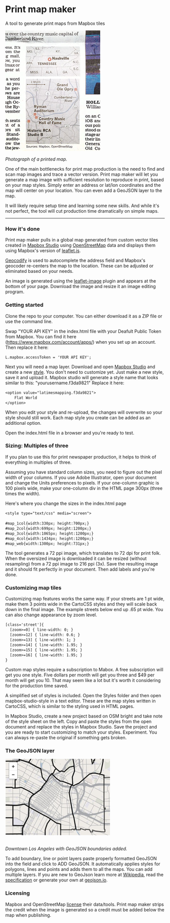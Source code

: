 Print map maker
===============

A tool to generate print maps from Mapbox tiles

![Photograph of a printed map made with the tool.](img/example2.jpg)

*Photograph of a printed map.*

One of the main bottlenecks for print map production is the need to find and scan map images and trace a vector version. Print map maker will let you generate a map image with sufficient resolution to reproduce in print, based on your map styles. Simply enter an address or lat/lon coordinates and the map will center on your location. You can even add a GeoJSON layer to the map.

It will likely require setup time and learning some new skills. And while it's not perfect, the tool will cut production time dramatically on simple maps. 

* * *
### How it's done

Print map maker pulls in a global map generated from custom vector tiles created in [Mapbox Studio](https://www.mapbox.com/mapbox-studio/) using [OpenStreetMap](http://www.openstreetmap.org/) data and displays them using Mapbox's version of [leaflet.js](http://leafletjs.com/). 

[Geocodify](https://github.com/datadesk/jquery-geocodify) is used to autocomplete the address field and Mapbox's geocoder re-centers the map to the location. These can be adjusted or eliminated based on your needs. 

An image is generated using the [leaflet-image](https://github.com/mapbox/leaflet-image) plugin and appears at the bottom of your page. Download the image and resize it an image editing program.   


### Getting started

Clone the repo to your computer. You can either download it as a ZIP file or use the command line.

Swap "YOUR API KEY" in the index.html file with your Deafult Public Token from Mapbox. You can find it here (https://www.mapbox.com/account/apps/) when you set up an account. Then replace it here:

    L.mapbox.accessToken = 'YOUR API KEY';

Next you will need a map layer. Download and open [Mapbox Studio](https://www.mapbox.com/mapbox-studio/) and create a new [style](https://www.mapbox.com/mapbox-studio/style-quickstart/). You don't need to customize yet. Just make a new style, save it and upload it. Mapbox studio will generate a style name that looks similar to this: "yourusername.f3da9821" Replace it here:

	<option value="latimesmapping.f3da9821">
		Flat World
	</option>

When you edit your style and re-upload, the changes will overwrite so your style should still work. Each map style you create can be added as an additional option.

Open the index.html file in a browser and you're ready to test.


### Sizing: Multiples of three

If you plan to use this for print newspaper production, it helps to think of everything in multiples of three.

Assuming you have standard column sizes, you need to figure out the pixel width of your columns. If you use Adobe Illustrator, open your document and change the Units preferences to pixels. If your one-column graphic is 100 pixels wide, make your one-column div in the HTML page 300px (three times the width).

Here's where you change the sizes in the index.html page

    <style type="text/css" media="screen">

    #map_1col{width:330px; height:700px;}
    #map_2col{width:699px; height:1200px;}
    #map_3col{width:1065px; height:1200px;}
    #map_4col{width:1434px; height:1200px;}
    #map_web{width:1300px; height:731px;}

The tool generates a 72 ppi image, which translates to 72 dpi for print folk.  When the oversized image is downloaded it can be resized (without resampling) from a 72 ppi image to 216 ppi (3x). Save the resulting image and it should fit perfectly in your document. Then add labels and you're done.

### Customizing map tiles

Customizing map features works the same way. If your streets are 1 pt wide, make them 3 points wide in the CartoCSS styles and they will scale back down in the final image.  The example streets below end up .65 pt wide. You can also change appearance by zoom level.

    [class='street']{
      [zoom>=0] { line-width: 0; }
      [zoom>=12] { line-width: 0.6; }
      [zoom>=13] { line-width: 1; }
      [zoom>=14] { line-width: 1.95; }
      [zoom>=15] { line-width: 1.95; }
      [zoom>=16] { line-width: 1.95; }
    }

Custom map styles require a subscription to Mabox. A free subscription will get you one style. Five dollars per month will get you three and $49 per month will get you 10. That may seem like a lot but it's worth it considering for the production time saved. 

A simplified set of styles is included. Open the Styles folder and then open mapbox-studio-style in a text editor. These are the map styles written in CartoCSS, which is similar to the styling used in HTML pages. 

In Mapbox Studio, create a new project based on OSM bright and take note of the style sheet on the left. Copy and paste the styles from the open document and replace the styles in Mapbox Studio. Save the project and you are ready to start customizing to match your styles. Experiment. You can always re-paste the original if something gets broken.

### The GeoJSON layer
![Example image with GeoJSON boundaries added](img/example-with-geojson.jpg)

<br/>*Downtown Los Angeles with GeoJSON boundaries added.*

To add boundary, line or point layers paste properly formatted GeoJSON into the field and click to ADD GeoJSON. It automatically applies styles for polygons, lines and points and adds them to all the maps. You can add multiple layers. If you are new to GeoJson learn more at [Wikipedia](http://en.wikipedia.org/wiki/GeoJSON), read the [specification](http://geojson.org/geojson-spec.html) or generate your own at [geojson.io](http://geojson.io/#map=2/20.0/0.0).


### Licensing
Mapbox and OpenStreetMap [license](http://www.openstreetmap.org/copyright) their data/tools. Print map maker strips the credit when the image is generated so a credit must be added below the map when publishing. 

 